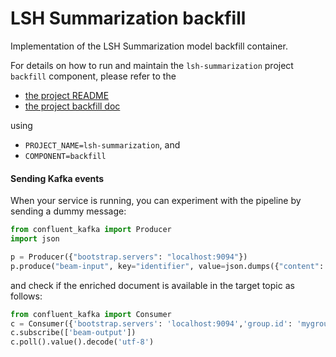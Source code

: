 # LSH Summarization backfill

Implementation of the LSH Summarization model backfill container.

For details on how to run and maintain the `lsh-summarization` project `backfill` component, please refer
to the
- [the project README](../README.md)
- [the project backfill doc](../../../docs/05_backfill.md)

using

- `PROJECT_NAME=lsh-summarization`, and
- `COMPONENT=backfill`


#### Sending Kafka events

When your service is running, you can experiment with the pipeline by sending a dummy message:

```python
from confluent_kafka import Producer
import json

p = Producer({"bootstrap.servers": "localhost:9094"})
p.produce("beam-input", key="identifier", value=json.dumps({"content": "Call functions to generate hash signatures for each article", "language": "cn-tw", "shingle_list": 5, "threshold": 0.6, "num_perm": 128}))
```

and check if the enriched document is available in the target topic as follows:


```python
from confluent_kafka import Consumer
c = Consumer({'bootstrap.servers': 'localhost:9094','group.id': 'mygroup','auto.offset.reset': 'earliest'})
c.subscribe(['beam-output'])
c.poll().value().decode('utf-8')
```
